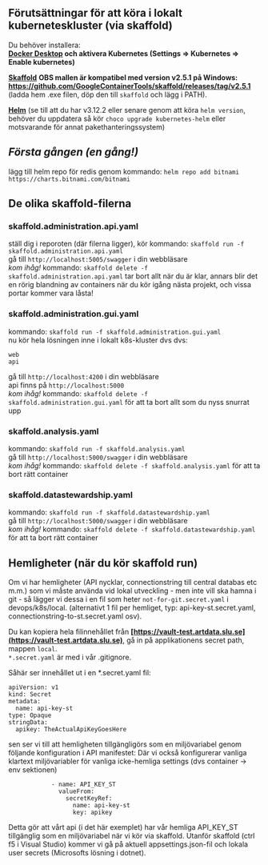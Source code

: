 ## Förutsättningar för att köra i lokalt kuberneteskluster (via skaffold)
Du behöver installera:  
**[Docker Desktop](https://www.docker.com/products/docker-desktop) och **aktivera Kubernetes** (Settings => Kubernetes => Enable kubernetes)** 

**[Skaffold](https://github.com/GoogleContainerTools/skaffold/releases/tag/v2.5.1)**  **OBS mallen är kompatibel med version v2.5.1 på Windows: https://github.com/GoogleContainerTools/skaffold/releases/tag/v2.5.1**  
(ladda hem .exe filen, döp den till ``skaffold`` och lägg i PATH).  

**[Helm](https://helm.sh/docs/intro/install/)**
(se till att du har v3.12.2 eller senare genom att köra ```helm version```, behöver du uppdatera så kör ```choco upgrade kubernetes-helm``` eller motsvarande för annat pakethanteringssystem)   

## *Första gången (en gång!)*
lägg till helm repo för redis genom kommando:
``helm repo add bitnami https://charts.bitnami.com/bitnami``   

## De olika skaffold-filerna

### skaffold.administration.api.yaml   
ställ dig i reporoten (där filerna ligger), kör kommando: ```skaffold run -f skaffold.administration.api.yaml```  
gå till ```http://localhost:5005/swagger``` i din webbläsare   
*kom ihåg!* kommando: ```skaffold delete -f skaffold.administration.api.yaml``` tar bort allt när du är klar, annars blir det en rörig blandning av containers när du kör igång nästa projekt, och vissa portar kommer vara låsta!

### skaffold.administration.gui.yaml  
kommando: ```skaffold run -f skaffold.administration.gui.yaml```  
nu kör hela lösningen inne i lokalt k8s-kluster dvs
dvs:
``` 
web
api
```
gå till ```http://localhost:4200``` i din webbläsare   
api finns på ```http://localhost:5000```   
*kom ihåg!* kommando: ```skaffold delete -f skaffold.administration.gui.yaml``` för att ta bort allt som du nyss snurrat upp  

###  skaffold.analysis.yaml  
kommando: ```skaffold run -f skaffold.analysis.yaml```  
gå till ```http://localhost:5000/swagger``` i din webbläsare   
*kom ihåg!* kommando: ```skaffold delete -f skaffold.analysis.yaml``` för att ta bort rätt container   

###  skaffold.datastewardship.yaml  
kommando: ```skaffold run -f skaffold.datastewardship.yaml```  
gå till ```http://localhost:5000/swagger``` i din webbläsare   
*kom ihåg!* kommando: ```skaffold delete -f skaffold.datastewardship.yaml``` för att ta bort rätt container   

## Hemligheter (när du kör skaffold run)

Om vi har hemligheter (API nycklar, connectionstring till central databas etc m.m.) som vi måste använda vid lokal utveckling - men inte vill ska hamna i git - så lägger vi dessa i en fil som heter ```not-for-git.secret.yaml``` i devops/k8s/local. (alternativt 1 fil per hemliget, typ: api-key-st.secret.yaml, connectionstring-to-st.secret.yaml osv). 

Du kan kopiera hela filinnehållet från **[https://vault-test.artdata.slu.se](https://vault-test.artdata.slu.se)**, gå in på applikationens secret path, mappen ```local```.   
```*.secret.yaml``` är med i vår .gitignore.

Såhär ser innehållet ut i en *.secret.yaml fil:
```
apiVersion: v1
kind: Secret
metadata:
  name: api-key-st
type: Opaque
stringData:
  apikey: TheActualApiKeyGoesHere

```

sen ser vi till att hemligheten tillgängligörs som en miljövariabel genom följande konfiguration i API manifestet:
Där vi också konfigurerar vanliga klartext miljövariabler för vanliga icke-hemliga settings (dvs container -> env sektionen)  
```
            - name: API_KEY_ST
              valueFrom:
                secretKeyRef:
                  name: api-key-st
                  key: apikey
```

Detta gör att vårt api (i det här exemplet) har vår hemliga API_KEY_ST tillgänglig som en miljövariabel när vi kör via skaffold. Utanför skaffold (ctrl f5 i Visual Studio) kommer vi gå på aktuell appsettings.json-fil och lokala user secrets (Microsofts lösning i dotnet).